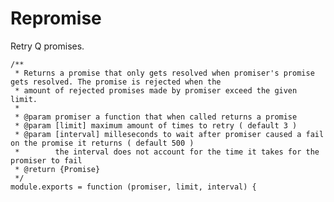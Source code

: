 Repromise
=========

Retry Q promises.

    /**
     * Returns a promise that only gets resolved when promiser's promise gets resolved. The promise is rejected when the
     * amount of rejected promises made by promiser exceed the given limit.
     *
     * @param promiser a function that when called returns a promise
     * @param [limit] maximum amount of times to retry ( default 3 )
     * @param [interval] milleseconds to wait after promiser caused a fail on the promise it returns ( default 500 )
     *        the interval does not account for the time it takes for the promiser to fail
     * @return {Promise}
     */
    module.exports = function (promiser, limit, interval) {
